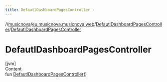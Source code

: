```yaml
---
title: DefautlDashboardPagesController -
---
```

//[musicnova](../../index.md)/[eu.musicnova.musicnova.web](../index.md)/[DefautlDashboardPagesController](index.md)/[DefautlDashboardPagesController](-defautl-dashboard-pages-controller.md)



# DefautlDashboardPagesController  
[jvm]  
Content  
fun [DefautlDashboardPagesController](-defautl-dashboard-pages-controller.md)()  



